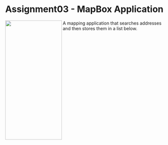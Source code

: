 # Assignment03 - MapBox Application
<a href="url"><img src="https://user-images.githubusercontent.com/37219813/81034446-0d4c8a00-8e4c-11ea-8a2f-103b941230d8.jpg" align="left" height="380" width="180" ></a>
A mapping application that searches addresses and then stores them in a list below.
